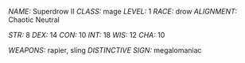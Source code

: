 *NAME:* Superdrow II
*CLASS:* mage
*LEVEL:* 1
*RACE:* drow
*ALIGNMENT:* Chaotic Neutral

*STR:* 8
*DEX:* 14
*CON:* 10
*INT:* 18
*WIS:* 12
*CHA:* 10

*WEAPONS:* rapier, sling
*DISTINCTIVE SIGN:* megalomaniac